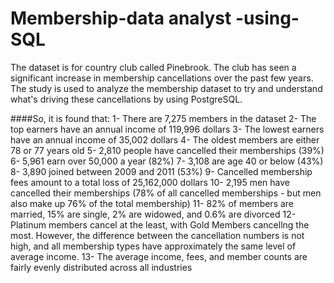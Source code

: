 # Membership-data analyst -using-SQL
The dataset is for country club called Pinebrook. The club has seen a significant increase in membership cancellations over the past few years. The study is used to analyze the membership dataset to try and understand what's driving these cancellations by using PostgreSQL.

####So, it is found that:
1- There are 7,275 members in the dataset
2- The top earners have an annual income of 119,996 dollars
3- The lowest earners have an annual income of 35,002 dollars
4- The oldest members are either 78 or 77 years old
5- 2,810 people have cancelled their memberships (39%)
6- 5,961 earn over 50,000 a year (82%)
7- 3,108 are age 40 or below (43%)
8- 3,890 joined between 2009 and 2011 (53%)
9- Cancelled membership fees amount to a total loss of 25,162,000 dollars
10- 2,195 men have cancelled their memberships (78% of all cancelled memberships - but men also make up 76% of the total membership)
11- 82% of members are married, 15% are single, 2% are widowed, and 0.6% are divorced
12- Platinum members cancel at the least, with Gold Members cancellng the most. However, the difference between the cancellation numbers is not high, and all membership types have approximately the same level of average income.
13- The average income, fees, and member counts are fairly evenly distributed across all industries
